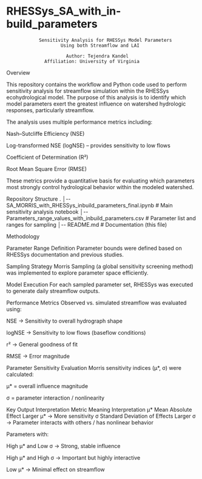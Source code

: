 # RHESSys_SA_with_in-build_parameters

                Sensitivity Analysis for RHESSys Model Parameters
                        Using both Streamflow and LAI 
                                                  
                          Author: Tejendra Kandel
                  Affiliation: University of Virginia

Overview

This repository contains the workflow and Python code used to perform sensitivity analysis for streamflow simulation within the RHESSys ecohydrological model. The purpose of this analysis is to identify which model parameters exert the greatest influence on watershed hydrologic responses, particularly streamflow.

The analysis uses multiple performance metrics including:

Nash–Sutcliffe Efficiency (NSE)

Log-transformed NSE (logNSE) – provides sensitivity to low flows

Coefficient of Determination (R²)

Root Mean Square Error (RMSE)

These metrics provide a quantitative basis for evaluating which parameters most strongly control hydrological behavior within the modeled watershed.

Repository Structure
.
│-- SA_MORRIS_with_RHESSys_inbuild_parameters_final.ipynb  # Main sensitivity analysis notebook
│-- Parameters_range_values_with_inbuild_parameters.csv     # Parameter list and ranges for sampling
│-- README.md                                               # Documentation (this file)


Methodology

Parameter Range Definition
Parameter bounds were defined based on RHESSys documentation and previous studies.

Sampling Strategy
Morris Sampling (a global sensitivity screening method) was implemented to explore parameter space efficiently.

Model Execution
For each sampled parameter set, RHESSys was executed to generate daily streamflow outputs.

Performance Metrics
Observed vs. simulated streamflow was evaluated using:

NSE → Sensitivity to overall hydrograph shape

logNSE → Sensitivity to low flows (baseflow conditions)

r² → General goodness of fit

RMSE → Error magnitude

Parameter Sensitivity Evaluation
Morris sensitivity indices (μ*, σ) were calculated:

μ* = overall influence magnitude

σ = parameter interaction / nonlinearity

Key Output Interpretation
Metric	Meaning	Interpretation
μ*	Mean Absolute Effect	Larger μ* → More sensitivity
σ	Standard Deviation of Effects	Larger σ → Parameter interacts with others / has nonlinear behavior

Parameters with:

High μ* and Low σ → Strong, stable influence

High μ* and High σ → Important but highly interactive

Low μ* → Minimal effect on streamflow

